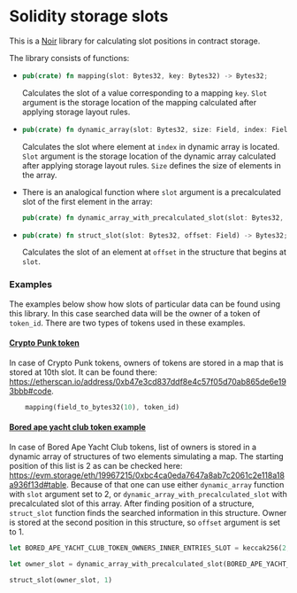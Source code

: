 # Solidity storage slots

This is a [Noir](https://noir-lang.org) library for calculating slot positions in contract storage.

The library consists of functions:

- ```rust
  pub(crate) fn mapping(slot: Bytes32, key: Bytes32) -> Bytes32;
  ```

  Calculates the slot of a value corresponding to a mapping `key`. `Slot` argument is the storage location of the mapping calculated after applying storage layout rules.

- ```rust
  pub(crate) fn dynamic_array(slot: Bytes32, size: Field, index: Field) -> Bytes32;
  ```

  Calculates the slot where element at `index` in dynamic array is located. `Slot` argument is the storage location of the dynamic array calculated after applying storage layout rules. `Size` defines the size of elements in the array.

- There is an analogical function where `slot` argument is a precalculated slot of the first element in the array:

  ```rust
  pub(crate) fn dynamic_array_with_precalculated_slot(slot: Bytes32, size: Field, index: Field) -> Bytes32;
  ```

- ```rust
  pub(crate) fn struct_slot(slot: Bytes32, offset: Field) -> Bytes32;
  ```

  Calculates the slot of an element at `offset` in the structure that begins at `slot`.

### Examples

The examples below show how slots of particular data can be found using this library. In this case searched data will be the owner of a token of `token_id`.
There are two types of tokens used in these examples.

#### [Crypto Punk token](https://etherscan.io/address/0xb47e3cd837ddf8e4c57f05d70ab865de6e193bbb)

In case of Crypto Punk tokens, owners of tokens are stored in a map that is stored at 10th slot. It can be found there: https://etherscan.io/address/0xb47e3cd837ddf8e4c57f05d70ab865de6e193bbb#code.

```rust
    mapping(field_to_bytes32(10), token_id)
```

#### [Bored ape yacht club token example](https://etherscan.io/token/0xbc4ca0eda7647a8ab7c2061c2e118a18a936f13d)

In case of Bored Ape Yacht Club tokens, list of owners is stored in a dynamic array of structures of two elements simulating a map. The starting position of this list is 2 as can be checked here: https://evm.storage/eth/19967215/0xbc4ca0eda7647a8ab7c2061c2e118a18a936f13d#table. Because of that one can use either `dynamic_array` function with `slot` argument set to 2, or `dynamic_array_with_precalculated_slot` with precalculated slot of this array. After finding position of a structure, `struct_slot` function finds the searched information in this structure. Owner is stored at the second position in this structure, so `offset` argument is set to 1.

```rust
let BORED_APE_YACHT_CLUB_TOKEN_OWNERS_INNER_ENTRIES_SLOT = keccak256(2, 32);

let owner_slot = dynamic_array_with_precalculated_slot(BORED_APE_YACHT_CLUB_TOKEN_OWNERS_INNER_ENTRIES_SLOT, 2, bytes32_to_field(token_id));

struct_slot(owner_slot, 1)
```
